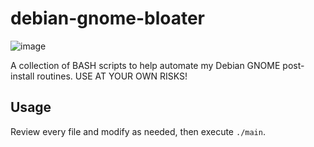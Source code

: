 # debian-gnome-bloater
![image](https://github.com/elfry2/debian-gnome-bloater/assets/47256917/9bd3d248-1360-4e0e-8b7c-6ee53c183e83)

A collection of BASH scripts to help automate my Debian GNOME post-install routines. USE AT YOUR OWN RISKS!

## Usage
Review every file and modify as needed, then execute ```./main```.
